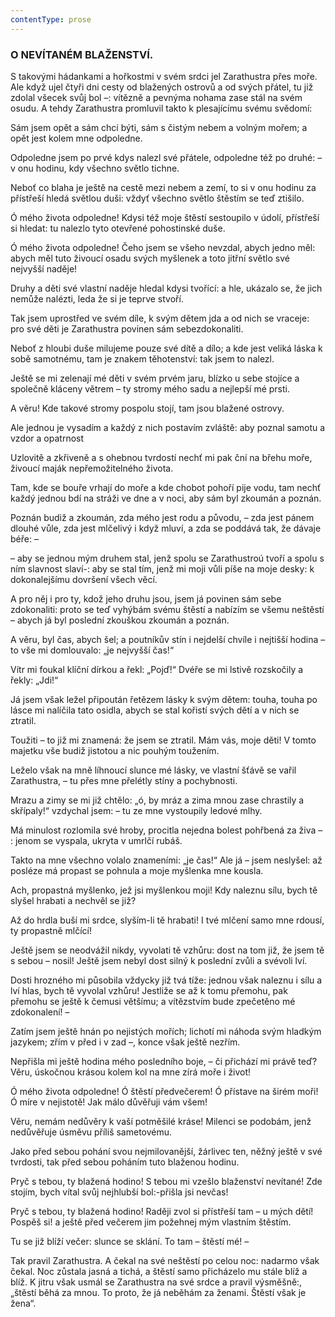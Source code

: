 ```yaml
---
contentType: prose
---
```


<section>

### O NEVÍTANÉM BLAŽENSTVÍ.

S takovými hádankami a hořkostmi v svém srdci jel Zarathustra přes moře. Ale když ujel čtyři dni cesty od blažených ostrovů a od svých přátel, tu již zdolal všecek svůj bol –: vítězně a pevnýma nohama zase stál na svém osudu. A tehdy Zarathustra promluvil takto k plesajícímu svému svědomí:

</section>

<section>

Sám jsem opět a sám chci býti, sám s čistým nebem a volným mořem; a opět jest kolem mne odpoledne. 

Odpoledne jsem po prvé kdys nalezl své přátele, odpoledne též po druhé: – v onu hodinu, kdy všechno světlo tichne. 

Neboť co blaha je ještě na cestě mezi nebem a zemí, to si v onu hodinu za přístřeší hledá světlou duši: vždyť všechno světlo štěstím se teď ztišilo. 

Ó mého života odpoledne! Kdysi též moje štěstí sestoupilo v údolí, přístřeší si hledat: tu nalezlo tyto otevřené pohostinské duše. 

Ó mého života odpoledne! Čeho jsem se všeho nevzdal, abych jedno měl: abych měl tuto živoucí osadu svých myšlenek a toto jitřní světlo své nejvyšší naděje! 

Druhy a děti své vlastní naděje hledal kdysi tvořící: a hle, ukázalo se, že jich nemůže nalézti, leda že si je teprve stvoří. 

Tak jsem uprostřed ve svém díle, k svým dětem jda a od nich se vraceje: pro své děti je Zarathustra povinen sám sebezdokonaliti.

Neboť z hloubi duše milujeme pouze své dítě a dílo; a kde jest veliká láska k sobě samotnému, tam je znakem těhotenství: tak jsem to nalezl.

Ještě se mi zelenají mé děti v svém prvém jaru, blízko u sebe stojíce a společně kláceny větrem – ty stromy mého sadu a nejlepší mé prsti.

A věru! Kde takové stromy pospolu stojí, tam jsou blažené ostrovy.

Ale jednou je vysadím a každý z nich postavím zvláště: aby poznal samotu a vzdor a opatrnost

Uzlovitě a zkřiveně a s ohebnou tvrdostí nechť mi pak ční na břehu moře, živoucí maják nepřemožitelného života.

Tam, kde se bouře vrhají do moře a kde chobot pohoří pije vodu, tam nechť každý jednou bdí na stráži ve dne a v noci, aby sám byl zkoumán a poznán.

Poznán budiž a zkoumán, zda mého jest rodu a původu, – zda jest pánem dlouhé vůle, zda jest mlčelivý i když mluví, a zda se poddává tak, že dávaje béře: –

– aby se jednou mým druhem stal, jenž spolu se Zarathustroú tvoří a spolu s ním slavnost slaví-: aby se stal tím, jenž mi moji vůli píše na moje desky: k dokonalejšímu dovršení všech věcí.

A pro něj i pro ty, kdož jeho druhu jsou, jsem já povinen sám sebe zdokonaliti: proto se teď vyhýbám svému štěstí a nabízím se všemu neštěstí – abych já byl poslední zkouškou zkoumán a poznán.

A věru, byl čas, abych šel; a poutníkův stín i nejdelší chvíle i nejtišší hodina – to vše mi domlouvalo: „je nejvyšší čas!“

Vítr mi foukal klíční dírkou a řekl: „Pojď!“ Dvéře se mi lstivě rozskočily a řekly: „Jdi!“

Já jsem však ležel připoután řetězem lásky k svým dětem: touha, touha po lásce mi nalíčila tato osidla, abych se stal kořistí svých dětí a v nich se ztratil.

Toužiti – to již mi znamená: že jsem se ztratil. Mám vás, moje děti! V tomto majetku vše budiž jistotou a nic pouhým toužením.

Leželo však na mně líhnoucí slunce mé lásky, ve vlastní šťávě se vařil Zarathustra, – tu přes mne přelétly stíny a pochybnosti.

Mrazu a zimy se mi již chtělo: „ó, by mráz a zima mnou zase chrastily a skřípaly!“ vzdychal jsem: – tu ze mne vystoupily ledové mlhy.

Má minulost rozlomila své hroby, procitla nejedna bolest pohřbená za živa – : jenom se vyspala, ukryta v umrlčí rubáš.

Takto na mne všechno volalo znameními: „je čas!“ Ale já – jsem neslyšel: až posléze má propast se pohnula a moje myšlenka mne kousla.

Ach, propastná myšlenko, jež jsi myšlenkou moji! Kdy naleznu sílu, bych tě slyšel hrabati a nechvěl se již? 

Až do hrdla buší mi srdce, slyším-li tě hrabati! I tvé mlčení samo mne rdousí, ty propastně mlčící! 

Ještě jsem se neodvážil nikdy, vyvolati tě vzhůru: dost na tom již, že jsem tě s sebou – nosil! Ještě jsem nebyl dost silný k poslední zvůli a svévoli lví. 

Dosti hrozného mi působila vždycky již tvá tíže: jednou však naleznu i sílu a lví hlas, bych tě vyvolal vzhůru! Jestliže se až k tomu přemohu, pak přemohu se ještě k čemusi většímu; a vítězstvím bude zpečetěno mé zdokonalení! – 

Zatím jsem ještě hnán po nejistých mořích; lichotí mi náhoda svým hladkým jazykem; zřím v před i v zad –, konce však ještě nezřím.

Nepřišla mi ještě hodina mého posledního boje, – či přichází mi právě teď? Věru, úskočnou krásou kolem kol na mne zírá moře i život!

Ó mého života odpoledne! Ó štěstí předvečerem! Ó přístave na širém moři! Ó míre v nejistotě! Jak málo důvěřuji vám všem!

Věru, nemám nedůvěry k vaší potměšilé kráse! Milenci se podobám, jenž nedůvěřuje úsměvu příliš sametovému.

Jako před sebou pohání svou nejmilovanější, žárlivec ten, něžný ještě v své tvrdosti, tak před sebou poháním tuto blaženou hodinu.

Pryč s tebou, ty blažená hodino! S tebou mi vzešlo blaženství nevítané! Zde stojím, bych vítal svůj nejhlubší bol:-přišla jsi nevčas!

Pryč s tebou, ty blažená hodino! Raději zvol si přístřeší tam – u mých dětí! Pospěš si! a ještě před večerem jim požehnej mým vlastním štěstím.

Tu se již blíží večer: slunce se sklání. To tam – štěstí mé! –

</section>

<section>

Tak pravil Zarathustra. A čekal na své neštěstí po celou noc: nadarmo však čekal. Noc zůstala jasná a tichá, a štěstí samo přicházelo mu stále blíž a blíž. K jitru však usmál se Zarathustra na své srdce a pravil výsměšně:, „štěstí běhá za mnou. To proto, že já neběhám za ženami. Štěstí však je žena“.

</section>
